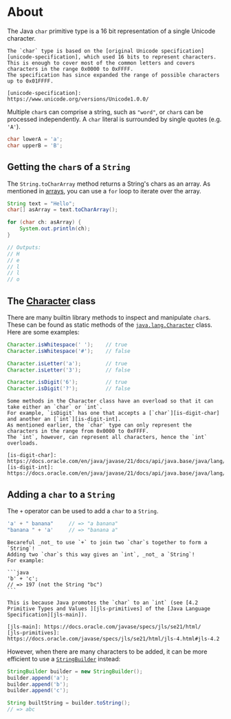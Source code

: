 # About

The Java `char` primitive type is a 16 bit representation of a single Unicode character.

~~~~exercism/note
The `char` type is based on the [original Unicode specification][unicode-specification], which used 16 bits to represent characters.
This is enough to cover most of the common letters and covers characters in the range 0x0000 to 0xFFFF.
The specification has since expanded the range of possible characters up to 0x01FFFF.

[unicode-specification]: https://www.unicode.org/versions/Unicode1.0.0/
~~~~

Multiple `char`s can comprise a string, such as `"word"`, or `char`s can be processed independently.
A `char` literal is surrounded by single quotes (e.g. `'A'`).

```java
char lowerA = 'a';
char upperB = 'B';
```

## Getting the `char`s of a `String`

The `String.toCharArray` method returns a String's chars as an array.
As mentioned in [arrays][concept-arrays], you can use a `for` loop to iterate over the array.

```java
String text = "Hello";
char[] asArray = text.toCharArray();

for (char ch: asArray) {
    System.out.println(ch);
}

// Outputs:
// H
// e
// l
// l
// o
```

## The [Character][docs-character] class

There are many builtin library methods to inspect and manipulate `char`s.
These can be found as static methods of the [`java.lang.Character`][docs-character] class.
Here are some examples:

```java
Character.isWhitespace(' ');    // true
Character.isWhitespace('#');    // false

Character.isLetter('a');        // true
Character.isLetter('3');        // false

Character.isDigit('6');         // true
Character.isDigit('?');         // false
```

~~~~exercism/note
Some methods in the Character class have an overload so that it can take either an `char` or `int`.
For example, `isDigit` has one that accepts a [`char`][is-digit-char] and another an [`int`][is-digit-int].
As mentioned earlier, the `char` type can only represent the characters in the range from 0x0000 to 0xFFFF.
The `int`, however, can represent all characters, hence the `int` overloads.

[is-digit-char]: https://docs.oracle.com/en/java/javase/21/docs/api/java.base/java/lang/Character.html#isDigit(char)
[is-digit-int]: https://docs.oracle.com/en/java/javase/21/docs/api/java.base/java/lang/Character.html#isDigit(int)
~~~~

## Adding a `char` to a `String`

The `+` operator can be used to add a `char` to a `String`.

```java
'a' + " banana"     // => "a banana"
"banana " + 'a'     // => "banana a"
```

~~~~exercism/caution
Becareful _not_ to use `+` to join two `char`s together to form a `String`!
Adding two `char`s this way gives an `int`, _not_ a `String`!
For example:

```java
'b' + 'c';
// => 197 (not the String "bc")
```

This is because Java promotes the `char` to an `int` (see [4.2 Primitive Types and Values ][jls-primitives] of the [Java Language Specification][jls-main]).

[jls-main]: https://docs.oracle.com/javase/specs/jls/se21/html/
[jls-primitives]: https://docs.oracle.com/javase/specs/jls/se21/html/jls-4.html#jls-4.2
~~~~

However, when there are many characters to be added, it can be more efficient to use a [`StringBuilder`][docs-stringBuilder] instead:

```java
StringBuilder builder = new StringBuilder();
builder.append('a');
builder.append('b');
builder.append('c');

String builtString = builder.toString();
// => abc
```

[concept-arrays]: https://exercism.org/tracks/java/concepts/arrays
[docs-character]: https://docs.oracle.com/en/java/javase/21/docs/api/java.base/java/lang/Character.html
[docs-stringBuilder]: https://docs.oracle.com/en/java/javase/21/docs/api/java.base/java/lang/StringBuilder.html

